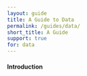 ```yaml
---
layout: guide
title: A Guide to Data
permalink: /guides/data/
short_title: A Guide
support: true
for: data
---
```


#### Introduction